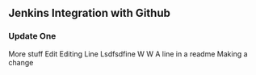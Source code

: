 ## Jenkins Integration with Github
### Update One
More stuff
Edit
Editing
Line
Lsdfsdfine
W
W
A line in a readme
Making a change
